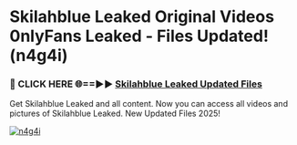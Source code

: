 # Skilahblue Leaked Original Videos 0nlyFans Leaked - Files Updated! (n4g4i)

<h3>🔴 CLICK HERE 🌐==►► <a href="https://best4dudes.click/HH4t6V" rel="nofollow">Skilahblue Leaked Updated Files</a></h3>

Get Skilahblue Leaked and all content. Now you can access all videos and pictures of Skilahblue Leaked. New Updated Files 2025!

[![n4g4i](https://github.com/user-attachments/assets/8c521d6e-e6e3-4a75-9320-d58ab9d79d5b)](https://best4dudes.click/HH4t6V)
